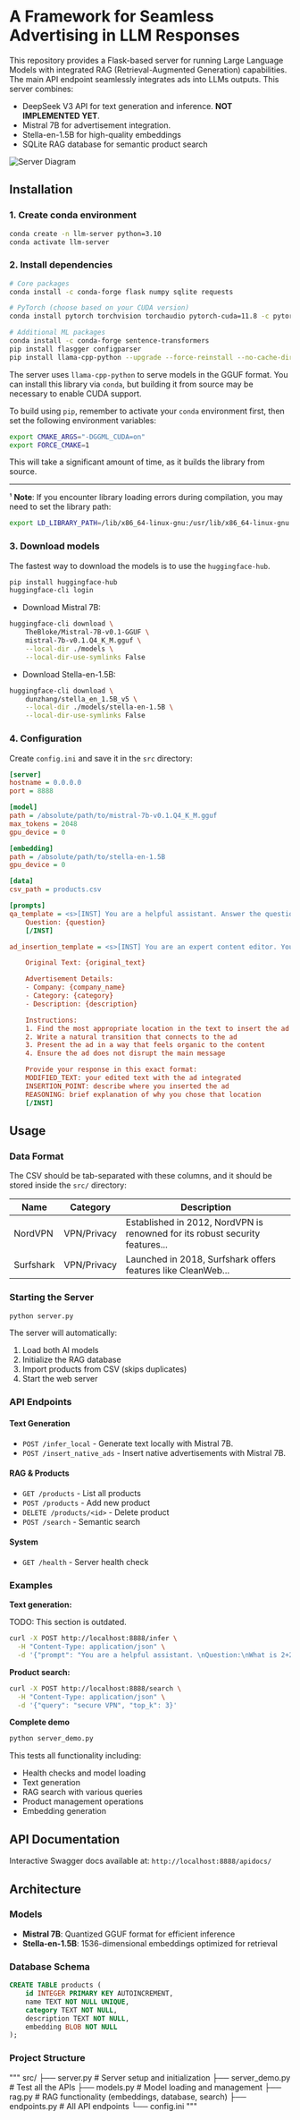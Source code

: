 # A Framework for Seamless Advertising in LLM Responses
This repository provides a Flask-based server for running Large Language Models with integrated RAG (Retrieval-Augmented Generation) capabilities. The main API endpoint seamlessly integrates ads into LLMs outputs. This server combines:
- DeepSeek V3 API for text generation and inference. **NOT IMPLEMENTED YET**.
- Mistral 7B for advertisement integration. 
- Stella-en-1.5B for high-quality embeddings
- SQLite RAG database for semantic product search

![Server Diagram](./docs/insert_native_ads_diagram.png)

## Installation

### 1. Create conda environment
```bash
conda create -n llm-server python=3.10
conda activate llm-server
```

### 2. Install dependencies
```bash
# Core packages
conda install -c conda-forge flask numpy sqlite requests

# PyTorch (choose based on your CUDA version)
conda install pytorch torchvision torchaudio pytorch-cuda=11.8 -c pytorch -c nvidia

# Additional ML packages
conda install -c conda-forge sentence-transformers
pip install flasgger configparser
pip install llama-cpp-python --upgrade --force-reinstall --no-cache-dir
```

The server uses `llama-cpp-python` to serve models in the GGUF format. You can install this library via `conda`, but building it from source may be necessary to enable CUDA support.

To build using `pip`, remember to activate your `conda` environment first, then set the following environment variables:

```bash
export CMAKE_ARGS="-DGGML_CUDA=on"
export FORCE_CMAKE=1
```

This will take a significant amount of time, as it builds the library from source.

---
¹ **Note**: If you encounter library loading errors during compilation, you may need to set the library path:
```bash
export LD_LIBRARY_PATH=/lib/x86_64-linux-gnu:/usr/lib/x86_64-linux-gnu:$LD_LIBRARY_PATH
```

### 3. Download models
The fastest way to download the models is to use the `huggingface-hub`.
```bash
pip install huggingface-hub
huggingface-cli login
```
   - Download Mistral 7B:
```bash
huggingface-cli download \
    TheBloke/Mistral-7B-v0.1-GGUF \
    mistral-7b-v0.1.Q4_K_M.gguf \
    --local-dir ./models \
    --local-dir-use-symlinks False
``` 
   - Download Stella-en-1.5B:
```bash
huggingface-cli download \
    dunzhang/stella_en_1.5B_v5 \
    --local-dir ./models/stella-en-1.5B \
    --local-dir-use-symlinks False
```
### 4. Configuration

Create `config.ini` and save it in the `src` directory:

```ini
[server]
hostname = 0.0.0.0
port = 8888

[model]
path = /absolute/path/to/mistral-7b-v0.1.Q4_K_M.gguf
max_tokens = 2048
gpu_device = 0

[embedding]
path = /absolute/path/to/stella-en-1.5B
gpu_device = 0

[data]
csv_path = products.csv

[prompts]
qa_template = <s>[INST] You are a helpful assistant. Answer the question concisely and accurately.
    Question: {question}
    [/INST]

ad_insertion_template = <s>[INST] You are an expert content editor. Your task is to seamlessly integrate a relevant advertisement into the given text while maintaining natural flow and readability.

    Original Text: {original_text}

    Advertisement Details:
    - Company: {company_name}
    - Category: {category}
    - Description: {description}

    Instructions:
    1. Find the most appropriate location in the text to insert the ad
    2. Write a natural transition that connects to the ad
    3. Present the ad in a way that feels organic to the content
    4. Ensure the ad does not disrupt the main message

    Provide your response in this exact format:
    MODIFIED_TEXT: your edited text with the ad integrated
    INSERTION_POINT: describe where you inserted the ad
    REASONING: brief explanation of why you chose that location
    [/INST]
```

## Usage

### Data Format

The CSV should be tab-separated with these columns, and it should be stored inside the `src/` directory:

| Name | Category | Description |
|------|----------|-------------|
| NordVPN | VPN/Privacy | Established in 2012, NordVPN is renowned for its robust security features... |
| Surfshark | VPN/Privacy | Launched in 2018, Surfshark offers features like CleanWeb... |

### Starting the Server

```bash
python server.py
```

The server will automatically:
1. Load both AI models
2. Initialize the RAG database
3. Import products from CSV (skips duplicates)
4. Start the web server

### API Endpoints

#### Text Generation
- `POST /infer_local` - Generate text locally with Mistral 7B.
- `POST /insert_native_ads` - Insert native advertisements with Mistral 7B.

#### RAG & Products
- `GET /products` - List all products
- `POST /products` - Add new product
- `DELETE /products/<id>` - Delete product
- `POST /search` - Semantic search

#### System
- `GET /health` - Server health check

### Examples

**Text generation:**

TODO: This section is outdated.
```bash
curl -X POST http://localhost:8888/infer \
  -H "Content-Type: application/json" \
  -d '{"prompt": "You are a helpful assistant. \nQuestion:\nWhat is 2+2?.\nAnswer:\n"}'
```

**Product search:**
```bash
curl -X POST http://localhost:8888/search \
  -H "Content-Type: application/json" \
  -d '{"query": "secure VPN", "top_k": 3}'
```
**Complete demo**
```bash
python server_demo.py
```

This tests all functionality including:
- Health checks and model loading
- Text generation
- RAG search with various queries
- Product management operations
- Embedding generation

## API Documentation

Interactive Swagger docs available at: `http://localhost:8888/apidocs/`

## Architecture

### Models
- **Mistral 7B**: Quantized GGUF format for efficient inference
- **Stella-en-1.5B**: 1536-dimensional embeddings optimized for retrieval

### Database Schema
```sql
CREATE TABLE products (
    id INTEGER PRIMARY KEY AUTOINCREMENT,
    name TEXT NOT NULL UNIQUE,
    category TEXT NOT NULL, 
    description TEXT NOT NULL,
    embedding BLOB NOT NULL
);
```

### Project Structure
"""
src/
├── server.py              # Server setup and initialization
├── server_demo.py         # Test all the APIs
├── models.py              # Model loading and management
├── rag.py                 # RAG functionality (embeddings, database, search)
├── endpoints.py           # All API endpoints
└── config.ini
"""